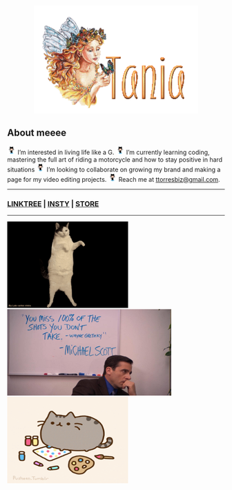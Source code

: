<p align="center">
  <img width="380" height="250" src="name-graphics-tania-882855.gif">
</p>

## About meeee ##
<img src="octocat-wave-dribbble.gif" width="20" height="20"> I’m interested in living life like a G.
<img src="octocat-wave-dribbble.gif" width="20" height="20"> I’m currently learning coding, mastering the full art of riding a motorcycle and how to stay positive in hard situations
<img src="octocat-wave-dribbble.gif" width="20" height="20"> I’m looking to collaborate on growing my brand and making a page for my video editing projects. 
<img src="octocat-wave-dribbble.gif" width="20" height="20"> Reach me at ttorresbiz@gmail.com.

-----------------------
### [LINKTREE](https://linktr.ee/helloitstania) | [INSTY](https://instagram.com/myfriendtania) | [STORE](https://feelyclub.com) ### 
-----------------------

<img src="./cat-wink.gif" width="280" height="200"> <img src="./michael-scott.png" width="380" height="200"> <img src="giphy.gif" width="280" height="200">


<!----------------------------------------- COMMENTED OUT ITEMS ------------------------------------->

<!---- ![cat_wink](./cat-wink.gif) ---->

<!--- ![michael scott](./michael-scott.png) --->

<!---
myfriendtania/myfriendtania is a ✨ special ✨ repository because its my `README.md` (this file) appears on your GitHub profile.
You can click the Preview link to take a look at your changes.
--->
